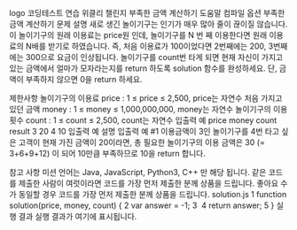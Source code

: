 logo
코딩테스트 연습
위클리 챌린지
부족한 금액 계산하기
도움말
컴파일 옵션
부족한 금액 계산하기
문제 설명
새로 생긴 놀이기구는 인기가 매우 많아 줄이 끊이질 않습니다. 이 놀이기구의 원래 이용료는 price원 인데, 놀이기구를 N 번 째 이용한다면 원래 이용료의 N배를 받기로 하였습니다. 즉, 처음 이용료가 100이었다면 2번째에는 200, 3번째에는 300으로 요금이 인상됩니다.
놀이기구를 count번 타게 되면 현재 자신이 가지고 있는 금액에서 얼마가 모자라는지를 return 하도록 solution 함수를 완성하세요.
단, 금액이 부족하지 않으면 0을 return 하세요.

제한사항
놀이기구의 이용료 price : 1 ≤ price ≤ 2,500, price는 자연수
처음 가지고 있던 금액 money : 1 ≤ money ≤ 1,000,000,000, money는 자연수
놀이기구의 이용 횟수 count : 1 ≤ count ≤ 2,500, count는 자연수
입출력 예
price	money	count	result
3	20	4	10
입출력 예 설명
입출력 예 #1
이용금액이 3인 놀이기구를 4번 타고 싶은 고객이 현재 가진 금액이 20이라면, 총 필요한 놀이기구의 이용 금액은 30 (= 3+6+9+12) 이 되어 10만큼 부족하므로 10을 return 합니다.

참고 사항
미션 언어는 Java, JavaScript, Python3, C++ 만 해당 됩니다.
같은 코드를 제출한 사람이 여럿이라면 코드를 가장 먼저 제출한 분께 상품을 드립니다.
좋아요 수가 동일할 경우 코드를 가장 먼저 제출한 분께 상품을 드립니다.
solution.js
1
function solution(price, money, count) {
2
    var answer = -1;
3
​
4
    return answer;
5
}
실행 결과
실행 결과가 여기에 표시됩니다.